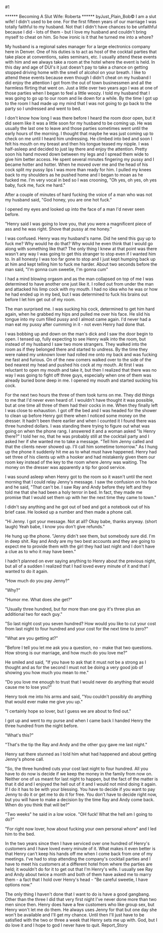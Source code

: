 #1 

 

 ****** Becoming A Slut Wife: Roberta ****** byJust_Plain_Bob© I am a slut wife! I didn't used to be one. For the first fifteen years of our marriage I was totally faithful to my husband. Not that I didn't have chances to be unfaithful because I did - lots of them - but I love my husband and couldn't bring myself to cheat on him. So how ironic is it that he turned me into a whore? 

 My husband is a regional sales manager for a large electronics company here in Denver. One of his duties is to act as host of the cocktail parties that take place at conventions, sales seminars, etc. I usually attend these events with him and we always take a room at the hotel where the event is held. In this day and age of DUI's it just doesn't pay to take a chance on getting stopped driving home with the smell of alcohol on your breath. I like to attend these events because even though I didn't cheat on my husband I did enjoy the attention I got from the out of town businessmen and all the harmless flirting that went on. Just a little over two years ago I was at one of those parties when I began to feel a little woozy. I told my husband that I was going to go up to our room and lie down for a while. By the time I got up to the room I had made up my mind that I was not going to go back to the party so I undressed and went to bed. 

 I don't know how long I was there before I heard the room door open, but it did seem like it was a little soon for my husband to be coming up. He was usually the last one to leave and those parties sometimes went until the early hours of the morning. I thought that maybe he was just coming up to check on me until I heard him undressing. He climbed into bed and soon I felt his mouth on my breast and then his tongue teased my nipple. I was half-asleep and decided to just lay there and enjoy the attention. Pretty soon his hand moved down between my legs and I spread them wide to give him better access. He spent several minutes fingering my pussy and I became hotter and hotter. When he moved over me and the head of his cock split my pussy lips I was more than ready for him. I pulled my knees back to my shoulders as he pushed home and I began to moan as he fucked me. I'm very vocal in bed so I was crooning, "Oh yes, oh yes, oh yes baby, fuck me, fuck me hard." 

 After a couple of minutes of hard fucking the voice of a man who was not my husband said, "God honey, you are one hot fuck." 

 I opened my eyes and looked up into the face of a man I'd never seen before. 

 "Henry said I was going to love you, that you were a magnificent piece of ass and he was right. Shove that pussy at me honey." 

 I was confused. Henry was my husband's name. Did he send this guy up to fuck me? Why would he do that? Why would he even think that I would go along with something like that? The only thing I knew at that point was there wasn't any way I was going to get this stranger to stop even if I wanted him to. In all honesty I was too far gone to stop and I just kept humping back up at him and kept telling him to fuck me harder. About two seconds before the man said, "I'm gonna cum sweetie, I'm gonna cum" 

 I had a mind blowing orgasm and as the man collapsed on top of me I was determined to have another one just like it. I rolled out from under the man and attacked his limp cock with my mouth. I had no idea who he was or how he had ended up in my bed, but I was determined to fuck his brains out before I let him get out of my room. 

 The man surprised me. I was sucking his cock, determined to get him hard again, when he grabbed my hips and pulled me over his face. He slid his tongue into my cum filled pussy and I almost came again. I'd never had a man eat my pussy after cumming in it - not even Henry had done that. 

 I was bobbing up and down on the man's dick and I saw the door begin to open. I tensed up, fully expecting to see Henry walk into the room, but instead of my husband I saw two more strangers. They walked into the room as if they belonged there and started to undress. By the time they were naked my unknown lover had rolled me onto my back and was fucking me fast and furious. On of the new comers walked over to the side of the bed nearest my head and pushed his cock at my mouth. At first I was reluctant to open my mouth and take it, but then I realized that there was no way I was going to fight off three guys, especially when one of them was already buried bone deep in me. I opened my mouth and started sucking his cock. 

 For the next two hours the three of them took turns on me. They did things to me that I'd never even heard of. I wouldn't have thought it was possible, but at one time all three of them had their cocks in me. When they finally left I was close to exhaustion. I got off the bed and I was headed for the shower to clean up before Henry got there when I noticed some money on the dresser. It hadn't been there earlier and when I counted it I found there was three hundred dollars. I was standing there trying to figure out what was going on when the phone rang. I answered it and a woman asked "Is Henry there?" I told her no, that he was probably still at the cocktail party and I asked her if she wanted me to take a message. "Tell him Jenny called and that the clients never showed up. I'll call him sometime tomorrow." As I hung up the phone it suddenly hit me as to what must have happened. Henry had set three of his clients up with a hooker and had mistakenly given them our room key instead of the key to the room where Jenny was waiting. The money on the dresser was apparently a tip for good service. 

 I was sound asleep when Henry got to the room so it wasn't until the next morning that I could relay Jenny's message. I saw the confusion on his face and he said, "That can't be. I saw Ray and Andy before they left and they told me that she had been a holy terror in bed. In fact, they made me promise that I would set them up with her the next time they came to town." 

 I didn't say anything and he got out of bed and got a notebook out of his brief case. He looked up a number and then made a phone call. 

 "Hi Jenny. I got your message. Not at all? Okay babe, thanks anyway. (short laugh) Yeah babe, I know you don't give refunds." 

 He hung up the phone. "Jenny didn't see them, but somebody sure did. I'm in deep shit. Ray and Andy are my two best accounts and they are going to expect me to provide them with the girl they had last night and I don't have a clue as to who it may have been." 

 I hadn't planned on ever saying anything to Henry about the previous night, but all of a sudden I realized that I had loved every minute of it and that I wanted to do it again. 

 "How much do you pay Jenny?" 

 "Why?" 

 "Humor me. What does she get?" 

 "Usually three hundred, but for more than one guy it's three plus an additional two for each guy." 

 "So last night cost you seven hundred? How would you like to cut your cost from last night to four hundred and your cost for the next time to zero?" 

 "What are you getting at?" 

 "Before I tell you let me ask you a question, no - make that two questions. How strong is our marriage, and how much do you love me?" 

 He smiled and said, "If you have to ask that it must not be a strong as I thought and as for the second I must not be doing a very good job of showing you how much you mean to me." 

 "Do you love me enough to trust that I would never do anything that would cause me to lose you?" 

 Henry took me into his arms and said, "You couldn't possibly do anything that would ever make me give you up." 

 "I certainly hope so lover, but I guess we are about to find out." 

 I got up and went to my purse and when I came back I handed Henry the three hundred from the night before. 

 "What's this?" 

 "That's the tip the Ray and Andy and the other guy gave me last night." 

 Henry sat there stunned as I told him what had happened and about getting Jenny's phone call. 

 "So, the three hundred cuts your cost last night to four hundred. All you have to do now is decide if we keep the money in the family from now on. Neither one of us meant for last night to happen, but the fact of the matter is that it did and I enjoyed the hell out of it and I would not mind doing it again. If I do it has to be with your blessing. You have to decide if you want to pay Jenny to do it or get me to do it for free. You don't have to decide right now, but you will have to make a decision by the time Ray and Andy come back. When do you think that will be?" 

 "Two weeks" he said in a low voice. "OH fuck! What the hell am I going to do?" 

 "For right now lover, how about fucking your own personal whore" and I led him to the bed. 

 In the two years since then I have serviced over one hundred of Henry's customers and I have loved every minute of it. What makes it even better is that Henry can't keep his hands off me when I come back from one of my meetings. I've had to stop attending the company's cocktail parties and I have to meet his customers at a different hotel from where the parties are held; it wouldn't do for it to get out that I'm Henry's wife. I usually see Ray and Andy about twice a month and both of them have asked me to marry them - a fact that I hold over Henry's head - "Be careful sweetie, I have options now." 

 The only thing I haven't done that I want to do is have a good gangbang. Other than the three I did that very first night I've never done more than two men since then. Henry does have a few customers who like group sex, but Henry won't let me do them. He always uses Jenny for that but one day she won't be available and I'll get my chance. Until then I'll just have to be satisfied with the two or three a week that Henry sets me up with. God, but I do love it and I hope to god I never have to quit. Report_Story 
